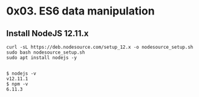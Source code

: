 # 0x03. ES6 data manipulation

## Install NodeJS 12.11.x

```
curl -sL https://deb.nodesource.com/setup_12.x -o nodesource_setup.sh
sudo bash nodesource_setup.sh
sudo apt install nodejs -y


$ nodejs -v
v12.11.1
$ npm -v
6.11.3

```

